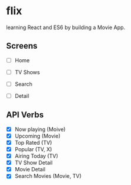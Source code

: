 # flix

learning React and ES6 by building a Movie App.

## Screens

- [ ] Home
- [ ] TV Shows
- [ ] Search
- [ ] Detail


## API Verbs

- [x] Now playing (Moive)
- [x] Upcoming (Movie)
- [x] Top Rated (TV)
- [x] Popular (TV, X)
- [x] Airing Today (TV)
- [x] TV Show Detail
- [x] Movie Detail
- [x] Search Movies (Movie, TV)